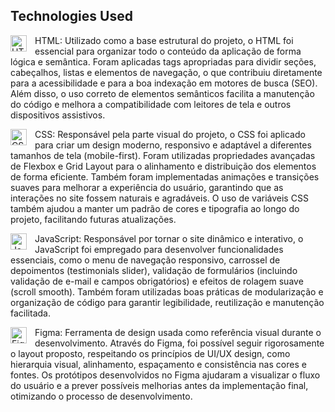 ## Technologies Used

<img align="left" alt="HTML5" width="26px" style="padding-right:10px;" src="https://cdn.jsdelivr.net/gh/devicons/devicon/icons/html5/html5-original.svg" /> HTML: Utilizado como a base estrutural do projeto, o HTML foi essencial para organizar todo o conteúdo da aplicação de forma lógica e semântica. Foram aplicadas tags apropriadas para dividir seções, cabeçalhos, listas e elementos de navegação, o que contribuiu diretamente para a acessibilidade e para a boa indexação em motores de busca (SEO). Além disso, o uso correto de elementos semânticos facilita a manutenção do código e melhora a compatibilidade com leitores de tela e outros dispositivos assistivos.

<img align="left" alt="CSS3" width="26px" style="padding-right:10px;" src="https://cdn.jsdelivr.net/gh/devicons/devicon/icons/css3/css3-original.svg" /> CSS: Responsável pela parte visual do projeto, o CSS foi aplicado para criar um design moderno, responsivo e adaptável a diferentes tamanhos de tela (mobile-first). Foram utilizadas propriedades avançadas de Flexbox e Grid Layout para o alinhamento e distribuição dos elementos de forma eficiente. Também foram implementadas animações e transições suaves para melhorar a experiência do usuário, garantindo que as interações no site fossem naturais e agradáveis. O uso de variáveis CSS também ajudou a manter um padrão de cores e tipografia ao longo do projeto, facilitando futuras atualizações.

<img align="left" alt="JavaScript" width="26px" style="padding-right:10px;" src="https://cdn.jsdelivr.net/gh/devicons/devicon/icons/javascript/javascript-original.svg" /> JavaScript: Responsável por tornar o site dinâmico e interativo, o JavaScript foi empregado para desenvolver funcionalidades essenciais, como o menu de navegação responsivo, carrossel de depoimentos (testimonials slider), validação de formulários (incluindo validação de e-mail e campos obrigatórios) e efeitos de rolagem suave (scroll smooth). Também foram utilizadas boas práticas de modularização e organização de código para garantir legibilidade, reutilização e manutenção facilitada.

<img align="left" alt="Figma" width="26px" style="padding-right:10px;" src="https://cdn.jsdelivr.net/gh/devicons/devicon@latest/icons/figma/figma-original.svg" /> Figma: Ferramenta de design usada como referência visual durante o desenvolvimento. Através do Figma, foi possível seguir rigorosamente o layout proposto, respeitando os princípios de UI/UX design, como hierarquia visual, alinhamento, espaçamento e consistência nas cores e fontes. Os protótipos desenvolvidos no Figma ajudaram a visualizar o fluxo do usuário e a prever possíveis melhorias antes da implementação final, otimizando o processo de desenvolvimento.
